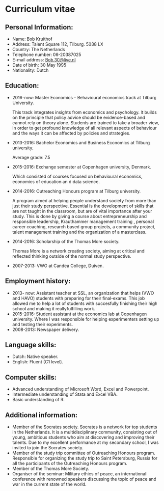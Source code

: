 # Curriculum vitae

Personal Information:
---------------------
-	Name:			Bob Kruithof
-	Address: 		Talent Square 112, Tilburg. 5038 LX
-	Country:		The Netherlands
-	Telephone number: 	06-20387025
-	E-mail address: 	Bob.30@live.nl
-	Date of birth: 		30 May 1995
-	Nationality: 		Dutch

Education:
---------------------
-	2016-now:		Master Economics – Behavioural economics track at Tilburg University.
	
	This track integrates insights from economics and psychology. It builds on the principle that policy advice should be 	evidence-based and cannot rely on theory alone. Students are trained to take a broader view, in order to get profound 		knowledge of all relevant aspects of behaviour and the ways it can be affected by policies and strategies.
	
-	2013-2016: 		Bachelor Economics and Business Economics at Tilburg university. 
	
	Average grade: 7.5

-	2015-2016: 		Exchange semester at Copenhagen university, Denmark. 
	
	Which consisted of courses focused on behavioural economics, economics of education an	d data science.
-	2014-2016:		Outreaching Honours program at Tilburg university. 
	
	A program aimed at helping people understand society from more than just their study perspective. Essential is the 		development of skills that are not taught in the classroom, but are of vital importance after your study. This is done 		by giving a course about entrepreneurship and responsible leadership, Krauthammer management training , personal career 	coaching, research based group projects, a community project, talent management training and the organization of a 		masterclass.
	
-	2014-2016:		Scholarship of the Thomas More society. 
	
	Thomas More is a network creating society, aiming at critical and reflected thinking outside of the normal study 		perspective.
	
-	2007-2013: 		VWO at Candea College, Duiven.

Employment history:
---------------------
-	2013- now: 		Assistant teacher at SSL, an organization that helps (VWO and HAVO) 					students with preparing for their final-exams. This job allowed me to help a lot of students with succesfully finishing 	their high school and making it reallyfulfilling work.
-	2015-2016:		Student assistant at the economics lab at Copenhagen university. Where I was responsible for 		helping experimenters setting up and testing 			their experiments. 
-	2008-2013: 		Newspaper delivery.

 
Language skills:
---------------------
-	Dutch: Native speaker.
-	English: Fluent (C1 level).

Computer skills:
---------------------
-	Advanced understanding of Microsoft Word, Excel and Powerpoint.
-	Intermediate understanding of Stata and Excel VBA.
-	Basic understanding of R.

Additional information: 
---------------------
-	Member of the Socrates society. Socrates is a network for top students in the Netherlands. It is a multidisciplinary		community, consisting out of young, ambitious students who aim at discovering and improving their talents. Due to my 		excellent performance at my secondary school, I was invited to join the Socrates society.
-	Member of the study trip committee of Outreaching Honours program.
	Responsible for organizing the study trip to Saint Petersburg, Russia for all the participants of the Outreaching 		Honours program. 
-	Member of the Thomas More Society. 
-	Organiser of the seminar: Military ethics of peace, an international conference with renowned speakers discussing the 		topic of peace and war in the current state of the world. 


